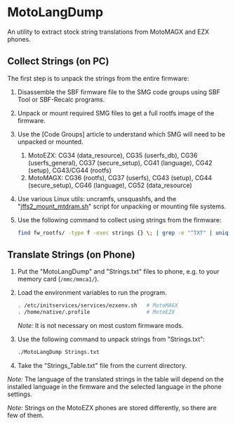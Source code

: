 MotoLangDump
============

An utility to extract stock string translations from MotoMAGX and EZX phones.

## Collect Strings (on PC)

The first step is to unpack the strings from the entire firmware:

1. Disassemble the SBF firmware file to the SMG code groups using SBF Tool or SBF-Recalc programs.
2. Unpack or mount required SMG files to get a full rootfs image of the firmware.
3. Use the [Code Groups] article to understand which SMG will need to be unpacked or mounted.

	1. MotoEZX: CG34 (data_resource), CG35 (userfs_db), CG36 (userfs_general), CG37 (secure_setup), CG41 (language), CG42 (setup), CG43/CG44 (rootfs)
	2. MotoMAGX: CG36 (rootfs), CG37 (userfs), CG43 (setup), CG44 (secure_setup), CG46 (language), CG52 (data_resource)

4. Use various Linux utils: uncramfs, unsquashfs, and the "[jffs2_mount_mtdram.sh](util/jffs2_mount_mtdram.sh)" script for unpacking or mounting file systems.
5. Use the following command to collect using strings from the firmware:

	```bash
	find fw_rootfs/ -type f -exec strings {} \; | grep -e "^TXT" | uniq | sed -e "s/,.*$//" > Strings.txt
	```

## Translate Strings (on Phone)

1. Put the "MotoLangDump" and "Strings.txt" files to phone, e.g. to your memory card (`/mmc/mmca1/`).
2. Load the environment variables to run the program.

	```sh
	. /etc/initservices/services/ezxenv.sh   # MotoMAGX
	. /home/native/.profile                  # MotoEZX
	```

	*Note:* It is not necessary on most custom firmware mods.

3. Use the following command to unpack strings from "Strings.txt":

	```sh
	./MotoLangDump Strings.txt
	```

4. Take the "Strings_Table.txt" file from the current directory.

*Note:* The language of the translated strings in the table will depend on the installed language in the firmware and the selected language in the phone settings.

*Note:* Strings on the MotoEZX phones are stored differently, so there are few of them.
